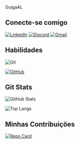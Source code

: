 GuigaAL


## Conecte-se comigo
[![LinkedIn](https://img.shields.io/badge/LinkedIn-0077B5?style=for-the-badge&logo=linkedin&logoColor=white)](https://www.linkedin.com/in/ingrit-alves-38818a59/)
[![Discord](https://img.shields.io/badge/Discord-7289DA?style=for-the-badge&logo=discord&logoColor=white)](https://discord.com/channels/1102593116902526976)
[![Gmail](https://img.shields.io/badge/Gmail-333333?style=for-the-badge&logo=gmail&logoColor=red)](mailto:ingrit0511@gmail.com)

## Habilidades
![Git](https://img.shields.io/badge/GIT-E44C30?style=for-the-badge&logo=git&logoColor=white)

[![GitHub](https://img.shields.io/badge/GitHub-000?style=for-the-badge&logo=github&logoColor=30A3DC)](https://docs.github.com/)

## Git Stats
![GitHub Stats](https://github-readme-stats.vercel.app/api?username=GuigaAL=transparent&bg_color=000&border_color=30A3DC&show_icons=true&icon_color=30A3DC&title_color=E94D5F&text_color=FFF)

![Top Langs](https://github-readme-stats-git-masterrstaa-rickstaa.vercel.app/api/top-langs/?username=GuigaAL&layout=compact&bg_color=000&border_color=30A3DC&title_color=E94D5F&text_color=FFF)


## Minhas Contribuições 
[![Repo Card](https://github-readme-stats.vercel.app/api/pin/?username=SGuigaAL&repo=SEUREPOSITORIO&bg_color=000&border_color=30A3DC&show_icons=true&icon_color=30A3DC&title_color=E94D5F&text_color=FFF)](https://github.com/GuigaAL/dio-lab-open-source)
